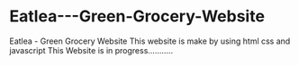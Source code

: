 # Eatlea---Green-Grocery-Website
Eatlea - Green Grocery Website  This website is make by using html css and javascript  This Website is in progress...........
